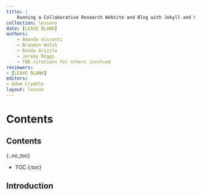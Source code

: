 ```yaml
---
title: |
    Running a Collaborative Research Website and Blog with Jekyll and GitHub
collection: lessons
date: [LEAVE BLANK]
authors:
    - Amanda Visconti
    - Brandon Walsh
    - Ronda Grizzle
    - Jeremy Boggs
    - TBD citations for others involved
reviewers:
- [LEAVE BLANK]
editors: 
- Adam Crymble
layout: lesson
---
```


# Contents

## Contents
{:.no_toc}

* TOC
{:toc}

## Introduction



